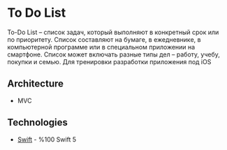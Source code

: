# To Do List
To-Do List – список задач, который выполняют в конкретный срок или по приоритету. Список составляют на бумаге, в ежедневнике, в компьютерной программе или в специальном приложении на смартфоне. Список может включать разные типы дел – работу, учебу, покупки и семью.
Для тренировки разработки приложения под iOS

## Architecture
- MVC

## Technologies
- [Swift](https://docs.swift.org/swift-book/documentation/the-swift-programming-language/aboutswift) - %100 Swift 5
